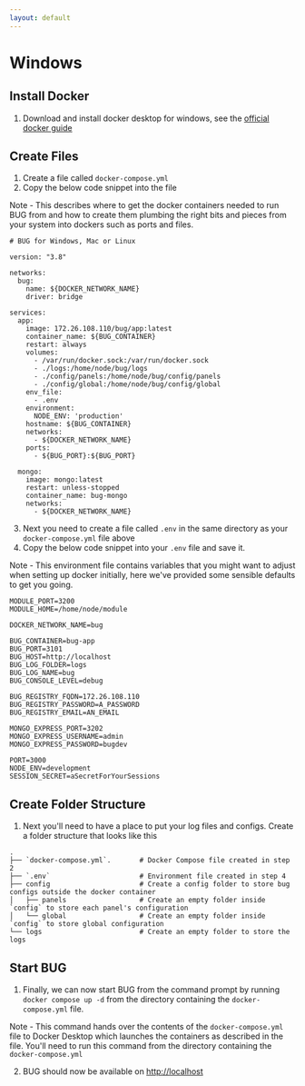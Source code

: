 ```yaml
---
layout: default
---
```


# Windows

## Install Docker

1. Download and install docker desktop for windows, see the [official docker guide](https://docs.docker.com/desktop/windows/install/)

## Create Files

1. Create a file called `docker-compose.yml`
2. Copy the below code snippet into the file

Note - This describes where to get the docker containers needed to run BUG from and how to create them plumbing the right bits and pieces from your system into dockers such as ports and files.

```
# BUG for Windows, Mac or Linux

version: "3.8"

networks:
  bug:
    name: ${DOCKER_NETWORK_NAME}
    driver: bridge

services:
  app:
    image: 172.26.108.110/bug/app:latest
    container_name: ${BUG_CONTAINER}
    restart: always
    volumes:
      - /var/run/docker.sock:/var/run/docker.sock
      - ./logs:/home/node/bug/logs
      - ./config/panels:/home/node/bug/config/panels
      - ./config/global:/home/node/bug/config/global
    env_file:
      - .env
    environment:
      NODE_ENV: 'production'
    hostname: ${BUG_CONTAINER}
    networks:
      - ${DOCKER_NETWORK_NAME}
    ports:
      - ${BUG_PORT}:${BUG_PORT}

  mongo:
    image: mongo:latest
    restart: unless-stopped
    container_name: bug-mongo
    networks:
      - ${DOCKER_NETWORK_NAME}
```

3. Next you need to create a file called `.env` in the same directory as your `docker-compose.yml` file above
4. Copy the below code snippet into your `.env` file and save it.

Note - This environment file contains variables that you might want to adjust when setting up docker initially, here we've provided some sensible defaults to get you going.

```
MODULE_PORT=3200
MODULE_HOME=/home/node/module

DOCKER_NETWORK_NAME=bug

BUG_CONTAINER=bug-app
BUG_PORT=3101
BUG_HOST=http://localhost
BUG_LOG_FOLDER=logs
BUG_LOG_NAME=bug
BUG_CONSOLE_LEVEL=debug

BUG_REGISTRY_FQDN=172.26.108.110
BUG_REGISTRY_PASSWORD=A_PASSWORD
BUG_REGISTRY_EMAIL=AN_EMAIL

MONGO_EXPRESS_PORT=3202
MONGO_EXPRESS_USERNAME=admin
MONGO_EXPRESS_PASSWORD=bugdev

PORT=3000
NODE_ENV=development
SESSION_SECRET=aSecretForYourSessions
```

## Create Folder Structure

1. Next you'll need to have a place to put your log files and configs. Create a folder structure that looks like this

```
.
├── `docker-compose.yml`.       # Docker Compose file created in step 2
├── `.env`                      # Environment file created in step 4
├── config                      # Create a config folder to store bug configs outside the docker container
│   ├── panels                  # Create an empty folder inside `config` to store each panel's configuration
│   └── global                  # Create an empty folder inside `config` to store global configuration
└── logs                        # Create an empty folder to store the logs
```

## Start BUG

1. Finally, we can now start BUG from the command prompt by running `docker compose up -d` from the directory containing the `docker-compose.yml` file.

Note - This command hands over the contents of the `docker-compose.yml` file to Docker Desktop which launches the containers as described in the file. You'll need to run this command from the directory containing the `docker-compose.yml`

2. BUG should now be available on [http://localhost](http://localhost)
